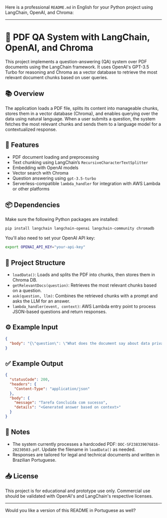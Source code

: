 Here is a professional `README.md` in English for your Python project using LangChain, OpenAI, and Chroma:

---

# 🧠 PDF QA System with LangChain, OpenAI, and Chroma

This project implements a question-answering (QA) system over PDF documents using the LangChain framework. It uses OpenAI's GPT-3.5 Turbo for reasoning and Chroma as a vector database to retrieve the most relevant document chunks based on user queries.

## 📚 Overview

The application loads a PDF file, splits its content into manageable chunks, stores them in a vector database (Chroma), and enables querying over the data using natural language. When a user submits a question, the system fetches the most relevant chunks and sends them to a language model for a contextualized response.

## 🚀 Features

- PDF document loading and preprocessing
- Text chunking using LangChain’s `RecursiveCharacterTextSplitter`
- Embedding with OpenAI models
- Vector search with Chroma
- Question answering using `gpt-3.5-turbo`
- Serverless-compatible `lambda_handler` for integration with AWS Lambda or other platforms

## 📦 Dependencies

Make sure the following Python packages are installed:

```bash
pip install langchain langchain-openai langchain-community chromadb
```

You'll also need to set your OpenAI API key:

```bash
export OPENAI_API_KEY="your-api-key"
```

## 🧩 Project Structure

- `loadData()`: Loads and splits the PDF into chunks, then stores them in Chroma DB.
- `getRelevantDocs(question)`: Retrieves the most relevant chunks based on a question.
- `ask(question, llm)`: Combines the retrieved chunks with a prompt and asks the LLM for an answer.
- `lambda_handler(event, context)`: AWS Lambda entry point to process JSON-based questions and return responses.

## ⚙️ Example Input

```json
{
  "body": "{\"question\": \"What does the document say about data privacy?\"}"
}
```

## ✅ Example Output

```json
{
  "statusCode": 200,
  "headers": {
    "Content-Type": "application/json"
  },
  "body": {
    "message": "Tarefa Concluída com sucesso",
    "details": "<Generated answer based on context>"
  }
}
```

## 📄 Notes

- The system currently processes a hardcoded PDF: `DOC-SF238339076816-20230503.pdf`. Update the filename in `loadData()` as needed.
- Responses are tailored for legal and technical documents and written in Brazilian Portuguese.

## 📥 License

This project is for educational and prototype use only. Commercial use should be validated with OpenAI's and LangChain's respective licenses.

---

Would you like a version of this README in Portuguese as well?
